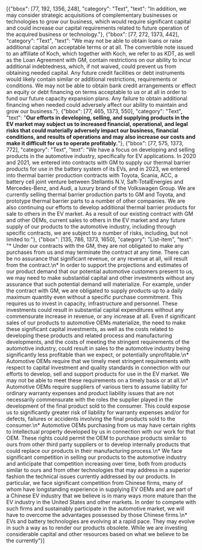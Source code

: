 [{"bbox": [77, 192, 1356, 248], "category": "Text", "text": "In addition, we may consider strategic acquisitions of complementary businesses or technologies to grow our business, which would require significant capital and could increase our capital requirements related to future operation of the acquired business or technology."}, {"bbox": [77, 272, 1373, 442], "category": "Text", "text": "We may not be able to obtain loans or raise additional capital on acceptable terms or at all. The convertible note issued to an affiliate of Koch, which together with Koch, we refer to as KDT, as well as the Loan Agreement with GM, contain restrictions on our ability to incur additional indebtedness, which, if not waived, could prevent us from obtaining needed capital. Any future credit facilities or debt instruments would likely contain similar or additional restrictions, requirements or conditions. We may not be able to obtain bank credit arrangements or effect an equity or debt financing on terms acceptable to us or at all in order to fund our future capacity expansion plans. Any failure to obtain additional financing when needed could adversely affect our ability to maintain and grow our business."}, {"bbox": [77, 465, 1373, 550], "category": "Text", "text": "**Our efforts in developing, selling, and supplying products in the EV market may subject us to increased financial, operational, and legal risks that could materially adversely impact our business, financial conditions, and results of operations and may also increase our costs and make it difficult for us to operate profitably.**"}, {"bbox": [77, 575, 1373, 772], "category": "Text", "text": "We have a focus on developing and selling products in the automotive industry, specifically for EV applications. In 2020 and 2021, we entered into contracts with GM to supply our thermal barrier products for use in the battery system of its EVs, and in 2023, we entered into thermal barrier production contracts with Toyota, Scania, ACC, a battery cell joint venture between Stellantis N.V, Saft-TotalEnergies and Mercedes-Benz, and Audi, a luxury brand of the Volkswagen Group. We are currently selling thermal barrier production parts to GM and Toyota, and prototype thermal barrier parts to a number of other companies. We are also continuing our efforts to develop additional thermal barrier products for sale to others in the EV market. As a result of our existing contract with GM and other OEMs, current sales to others in the EV market and any future supply of our products to the automotive industry, including through specific contracts, we are subject to a number of risks, including, but not limited to:"}, {"bbox": [135, 786, 1373, 1650], "category": "List-item", "text": "* Under our contracts with the GM, they are not obligated to make any purchases from us and may terminate the contract at any time. There can be no assurance that significant revenue, or any revenue at all, will result from the contract.\n* In order to support the projections and estimates of our product demand that our potential automotive customers present to us, we may need to make substantial capital and other investments without any assurance that such potential demand will materialize. For example, under the contract with GM, we are obligated to supply products up to a daily maximum quantity even without a specific purchase commitment. This requires us to invest in capacity, infrastructure and personnel. These investments could result in substantial capital expenditures without any commensurate increase in revenue, or any increase at all. Even if significant sales of our products to automotive OEMs materialize, the need to make these significant capital investments, as well as the costs related to developing these products and related process and manufacturing developments, and the costs of meeting the stringent requirements of the automotive industry, could result in sales to the automotive industry being significantly less profitable than we expect, or potentially unprofitable.\n* Automotive OEMs require that we timely meet stringent requirements with respect to capital investment and quality standards in connection with our efforts to develop, sell and support products for use in the EV market. We may not be able to meet these requirements on a timely basis or at all.\n* Automotive OEMs require suppliers of various tiers to assume liability for ordinary warranty expenses and product liability issues that are not necessarily commensurate with the roles the supplier played in the development of the final product sold to the consumer. This could expose us to significantly greater risk of liability for warranty expenses and/or for defects, failures or accidents involving the final products sold to the consumer.\n* Automotive OEMs purchasing from us may have certain rights to intellectual property developed by us in connection with our work for that OEM. These rights could permit the OEM to purchase products similar to ours from other third party suppliers or to develop internally products that could replace our products in their manufacturing process.\n* We face significant competition in selling our products to the automotive industry and anticipate that competition increasing over time, both from products similar to ours and from other technologies that may address in a superior fashion the technical issues currently addressed by our products. In particular, we face significant competition from Chinese firms, many of whom have longstanding experience in supplying EV OEMs and are part of a Chinese EV industry that we believe is in many ways more mature than the EV industry in the United States and other markets. In order to compete with such firms and sustainably participate in the automotive market, we will have to overcome the advantages possessed by those Chinese firms.\n* EVs and battery technologies are evolving at a rapid pace. They may evolve in such a way as to render our products obsolete. While we are investing considerable capital and other resources based on what we believe to be the currently"}]